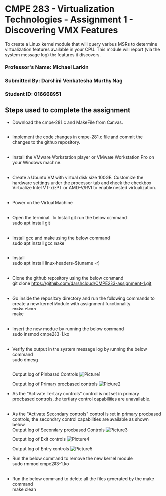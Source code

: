 # CMPE 283 - Virtualization Technologies - Assignment 1 - Discovering VMX Features

To create a Linux kernel module that will query various MSRs to determine
virtualization features available in your CPU. This module will report (via the system message log) the
features it discovers.

### Professor's Name: Michael Larkin <br/>
### Submitted By: Darshini Venkatesha Murthy Nag <br/>
### Student ID: 016668951 <br/>

## Steps used to complete the assignment

* Download the cmpe-281.c and MakeFile from Canvas.<br/><br/>
* Implement the code changes in cmpe-281.c file and commit the changes to the github repository. <br/><br/>
* Install the VMware Workstation player or VMware Workstation Pro on your Windows machine. <br/><br/>
* Create a Ubuntu VM with virtual disk size 100GB. Customize the hardware settings under the processor tab and check the checkbox Virtualize Intel VT-x/EPT or AMD-V/RVI to enable nested virtualization.<br/><br/>
* Power on the Virtual Machine <br/><br/>
* Open the terminal. To Install git run the below command <br/>
  sudo apt install git<br/><br/>
* Install gcc and make using the below command <br/>
  sudo apt install gcc make<br/><br/>
* Install <br/>
  sudo apt install linux-headers-$(uname -r)<br/><br/>
* Clone the github repository using the below command <br/>
  git clone https://github.com/darshcloud/CMPE283-assignment-1.git <br/><br/>
* Go inside the repository directory and run the following commands to create a new kernel Module with assignment functionality <br/>
  make clean <br/>
  make<br/><br/>
* Insert the new module by running the below command <br/>
  sudo insmod cmpe283-1.ko<br/><br/>
* Verify the output in the system message log by running the below command<br/>
  sudo dmesg <br/><br/>

  Output log of Pinbased Controls
  ![Picture1](https://user-images.githubusercontent.com/111547793/198863461-e7ffbbf5-af3b-40af-91e6-32bf9b5cb668.png)<br/>

  Output log of Primary procbased controls 
  ![Picture2](https://user-images.githubusercontent.com/111547793/198863538-97c9a9cc-e383-4170-9d40-d1612c38c8e0.png)<br/>

* As the "Activate Tertiary controls" control is not set in primary procbased controls, the tertiary control capabilities are unavailable. <br/><br/>
* As the "Activate Secondary controls" control is set in primary procbased controls, the secondary control capabilities are available as shown below<br/>
  Output log of Secondary procbased Controls
  ![Picture3](https://user-images.githubusercontent.com/111547793/198863582-1ea46cf8-431b-4f36-972d-ab9882400308.png) <br/>

  Output log of Exit controls
  ![Picture4](https://user-images.githubusercontent.com/111547793/198863636-5e1ec0b2-aae6-45cf-b738-ae2a4eaa33ba.png) <br/>

  Output log of Entry controls
  ![Picture5](https://user-images.githubusercontent.com/111547793/198863643-9882c2e3-b147-4648-ac52-560f577eb685.png) <br/>

* Run the below command to remove the new kernel module<br/>
  sudo rmmod cmpe283-1.ko<br/><br/>
* Run the below command to delete all the files generated by the make command<br/>
  make clean



 




